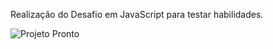 Realização do Desafio em JavaScript para testar habilidades.

![Projeto Pronto](https://github.com/user-attachments/assets/c17ebe2b-d81d-47ce-86c2-9d0c4007d292)
